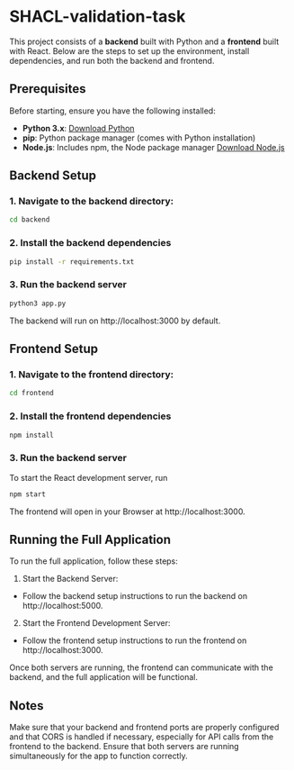 # SHACL-validation-task

This project consists of a **backend** built with Python and a **frontend** built with React. Below are the steps to set up the environment, install dependencies, and run both the backend and frontend.

## Prerequisites

Before starting, ensure you have the following installed:

- **Python 3.x**: [Download Python](https://www.python.org/downloads/)
- **pip**: Python package manager (comes with Python installation)
- **Node.js**: Includes npm, the Node package manager [Download Node.js](https://nodejs.org/)

## Backend Setup

### 1. Navigate to the backend directory:

```bash
cd backend
```

### 2. Install the backend dependencies

```bash
pip install -r requirements.txt
````

### 3. Run the backend server

```bash
python3 app.py
```


The backend will run on http://localhost:3000 by default. 



## Frontend Setup

### 1. Navigate to the frontend directory:

```bash
cd frontend
```


### 2. Install the frontend dependencies

```bash
npm install
```

### 3. Run the backend server

To start the React development server, run 

```bash
npm start
```
The frontend will open in your Browser at http://localhost:3000. 

## Running the Full Application

To run the full application, follow these steps:

1. Start the Backend Server:
- Follow the backend setup instructions to run the backend on http://localhost:5000.
2. Start the Frontend Development Server:
- Follow the frontend setup instructions to run the frontend on http://localhost:3000.

Once both servers are running, the frontend can communicate with the backend, and the full application will be functional.

## Notes

Make sure that your backend and frontend ports are properly configured and that CORS is handled if necessary, especially for API calls from the frontend to the backend.
Ensure that both servers are running simultaneously for the app to function correctly.

